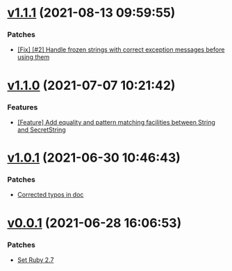 # [v1.1.1](https://github.com/Muriel-Salvan/secret_string/compare/v1.1.0...v1.1.1) (2021-08-13 09:59:55)

### Patches

* [[Fix] [#2] Handle frozen strings with correct exception messages before using them](https://github.com/Muriel-Salvan/secret_string/commit/b3e21e57613a6d39feca2118d272264cb77bdb5f)

# [v1.1.0](https://github.com/Muriel-Salvan/secret_string/compare/v1.0.1...v1.1.0) (2021-07-07 10:21:42)

### Features

* [[Feature] Add equality and pattern matching facilities between String and SecretString](https://github.com/Muriel-Salvan/secret_string/commit/8bc056e66b21ee2d289e0c14fce43be9a0104434)

# [v1.0.1](https://github.com/Muriel-Salvan/secret_string/compare/v1.0.0...v1.0.1) (2021-06-30 10:46:43)

### Patches

* [Corrected typos in doc](https://github.com/Muriel-Salvan/secret_string/commit/46f5bb2e02ec9589818aaddf5a675820a6706b56)

# [v0.0.1](https://github.com/Muriel-Salvan/secret_string/compare/...v0.0.1) (2021-06-28 16:06:53)

### Patches

* [Set Ruby 2.7](https://github.com/Muriel-Salvan/secret_string/commit/8c641d864d8c951fd6a40f36a614a070b66630b8)
